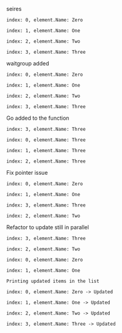 seires

```
index: 0, element.Name: Zero

index: 1, element.Name: One

index: 2, element.Name: Two

index: 3, element.Name: Three

```

waitgroup added

```
index: 0, element.Name: Zero

index: 1, element.Name: One

index: 2, element.Name: Two

index: 3, element.Name: Three

```

Go added to the function
```
index: 3, element.Name: Three

index: 0, element.Name: Three

index: 1, element.Name: Three

index: 2, element.Name: Three

```

Fix pointer issue
```
index: 0, element.Name: Zero

index: 1, element.Name: One

index: 3, element.Name: Three

index: 2, element.Name: Two

```

Refactor to update still in parallel
```
index: 3, element.Name: Three

index: 2, element.Name: Two

index: 0, element.Name: Zero

index: 1, element.Name: One

Printing updated items in the list

index: 0, element.Name: Zero -> Updated

index: 1, element.Name: One -> Updated

index: 2, element.Name: Two -> Updated

index: 3, element.Name: Three -> Updated


```